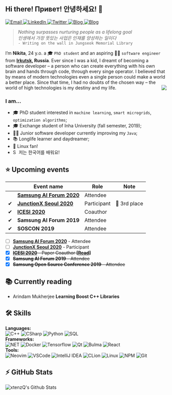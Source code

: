 ## Hi there! Привет! 안녕하세요! 👋

<a target="_blank" href="mailto:me@rusetskii.dev" target="_blank">
  <img alt="Email" src="https://img.shields.io/badge/Email-0078D4.svg?&style=for-the-badge&logo=Microsoft-Outlook&logoColor=white" />
</a>
<a target="_blank" href="https://www.linkedin.com/in/xtenzq/" target="_blank">
    <img alt="LinkedIn" src="https://img.shields.io/badge/LinkedIn-0077B5.svg?&style=for-the-badge&logo=linkedin&logoColor=white" />
</a>
<a target="_blank" href="https://twitter.com/xtenzQ" target="_blank">
    <img alt="Twitter" src="https://img.shields.io/badge/@xtenzQ-1DA1F2.svg?&style=for-the-badge&logo=twitter&logoColor=white" />
</a>
<a target="_blank" href="https://rusetskii.dev" target="_blank">
    <img alt="Blog" src="https://img.shields.io/badge/Website-4285F4.svg?&style=for-the-badge&logo=google-chrome&logoColor=white" />
</a>
<a target="_blank" href="https://blog.rusetskii.dev" target="_blank">
    <img alt="Blog" src="https://img.shields.io/badge/Blog-FD8308.svg?&style=for-the-badge&logo=micro.blog&logoColor=white" />
</a>


> *Nothing surpasses nurturing people as a lifelong goal<br>
> 인생에서 가장 뜻있는 사업은 인재를 양성하는 일이다*<br>
> `- Writing on the wall in Jungseok Memorial Library`

I’m **Nikita**, 24 y.o. a 🎓 `PhD student` and an aspiring 👨‍💻 `software engineer` from **[Irkutsk](https://en.wikipedia.org/wiki/Irkutsk), Russia**. Ever since I was a kid, I dreamt of becoming a software developer – a person who can create everything with his own brain and hands through code, through every singe operator. I believed that by means of modern technologies even a single person could make a world a better place. Since that time, I had no doubts of the chosen way – the world of high technologies is my destiny and my life.
<img align="right" src="https://github.com/xtenzQ/xtenzQ/blob/master/readme.png" />

### I am...
* 🎓 PhD student interested in `machine learning`, `smart microgrids`, `optimization algorithms`;
* 🎓 Exchange student of Inha University (fall semester, 2019);
* 👨‍💻 Junior software developer currently improving my `Java`;
* 📚 Longlife learner and daydreamer;
* 🐧 Linux fan! 
*  <img title="South Korea" alt="South Korea" src="https://image.flaticon.com/icons/svg/197/197582.svg" width="14"/> 저는 한국어를 배워요!

## ⭐ Upcoming events
|  | Event name | Role | Note |
|--|------------|------|------|
|  | **[Samsung AI Forum 2020](https://research.samsung.com/saif)** | Attendee | |
| ✔ | **[JunctionX Seoul 2020](https://app.hackjunction.com/events/junctionx-seoul)** | Participant | 🥉 3rd place |
| ✔ | **[ICESI 2020](http://icesi2020.org)** | Coauthor | |
| ✔ | **Samsung AI Forum 2019** | Attendee | |
| ✔ | **SOSCON 2019** | Attendee | |
- [ ] **[Samsung AI Forum 2020](https://research.samsung.com/saif)** - Attendee
- [ ] **[JunctionX Seoul 2020](https://app.hackjunction.com/events/junctionx-seoul)** - Participant
- [x] ~~**[ICESI 2020](http://icesi2020.org)** - Paper Coauthor **[[Read](https://www.researchgate.net/publication/344287197_Optimal_Distributed_Generation_Selection_Using_Particle_Swarm_Optimization)]**~~
- [x] ~~**Samsung AI Forum 2019** - Attendee~~
- [x] ~~**Samsung Open Source Conference 2019** - Attendee~~

## 📚 Currently reading
<ul>
  <li>Arindam Mukherjee <b>Learning Boost C++ Libraries</b> <a target="_blank" href="https://www.packtpub.com/product/learning-boost-c-libraries/9781783551217"><img src="https://image.flaticon.com/icons/svg/25/25284.svg" width="14" /></a></li>
</ul>

## 🛠 Skills

<p><b>Languages:</b><br>
  <img alt="C++" src="https://img.shields.io/badge/-C/C++-00599C?style=flat-square&logo=c%2B%2B&logoColor=white" /> 
  <img alt="CSharp" src="https://img.shields.io/badge/-C%23-239120?style=flat-square&logo=c-sharp&logoColor=white" />
  <img alt="Python" src="https://img.shields.io/badge/-Python-3776AB?style=flat-square&logo=python&logoColor=white" />  
  <img alt="SQL" src="https://img.shields.io/badge/-SQL-4479A1?style=flat-square&logo=mysql&logoColor=black&textColor=black" /><br>
<b>Frameworks:</b><br>
  <img alt="NET" src="https://img.shields.io/badge/-.NET-5C2D91?style=flat-square&logo=%2ENET&logoColor=white" /> 
  <img alt="Docker" src="https://img.shields.io/badge/-Docker-2496ED?style=flat-square&logo=docker&logoColor=white" />
  <img alt="Tensorflow" src="https://img.shields.io/badge/-Tensorflow-FF6F00?style=flat-square&logo=tensorflow&logoColor=white" />
  <img alt="Qt" src="https://img.shields.io/badge/-Qt-41CD52?style=flat-square&logo=Qt&logoColor=white" />
  <img alt="Bulma" src="https://img.shields.io/badge/-Bulma-00D1B2?style=flat-square&logo=bulma&logoColor=white" />
  <img alt="React" src="https://img.shields.io/badge/-React-61DAFB?style=flat-square&logo=react&logoColor=white&textColor=white" /><br>
<b>Tools:</b><br>
  <img alt="Neovim" src="https://img.shields.io/badge/-Neovim-57A143?style=flat-square&logo=Neovim&logoColor=white" />
  <img alt="VSCode" src="https://img.shields.io/badge/-VS%20Code-007ACC?style=flat-square&logo=visual-studio-code&logoColor=white" />
  <img alt="IntelliJ IDEA" src="https://img.shields.io/badge/-IntelliJ%20IDEA-5e2495?style=flat-square&logo=jetbrains&logoColor=white" />
  <img alt="CLion" src="https://img.shields.io/badge/-CLion-18d68c?style=flat-square&logo=jetbrains&logoColor=white" />
  <img alt="Linux" src="https://img.shields.io/badge/-Manjaro-35BF5C?style=flat-square&logo=manjaro&logoColor=white" />
  <img alt="NPM" src="https://img.shields.io/badge/-npm-CB3837?style=flat-square&logo=npm&logoColor=white" />  
  <img alt="Git" src="https://img.shields.io/badge/-git-F05032?style=flat-square&logo=git&logoColor=white" />
</p>

## ⚡ GitHub Stats
<img align="left" alt="xtenzQ's Github Stats" src="https://github-readme-stats.codestackr.vercel.app/api?username=xtenzQ&show_icons=true&hide_border=true" />

<!--
**xtenzQ/xtenzQ** is a ✨ _special_ ✨ repository because its `README.md` (this file) appears on your GitHub profile.

Here are some ideas to get you started:

*  I’m currently working on ...
* 🌱 I’m currently learning ...
* 👯 I’m looking to collaborate on ...
* 🤔 I’m looking for help with ...
* 💬 Ask me about ...
* 📫 How to reach me: ...
* 😄 Pronouns: ...
* ⚡ Fun fact: ...

-->
